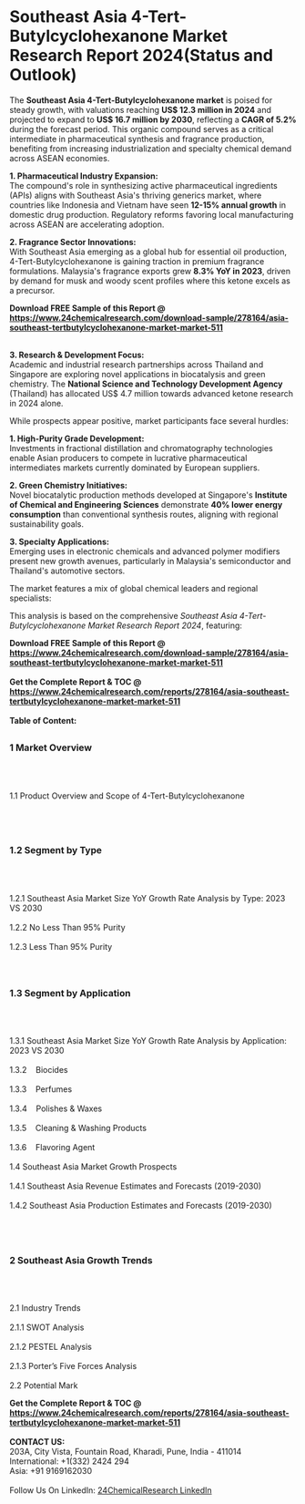 <h1>Southeast Asia 4-Tert-Butylcyclohexanone Market Research Report 2024(Status and Outlook)</h1><p>The <strong>Southeast Asia 4-Tert-Butylcyclohexanone market</strong> is poised for steady growth, with valuations reaching <strong>US$ 12.3 million in 2024</strong> and projected to expand to <strong>US$ 16.7 million by 2030</strong>, reflecting a <strong>CAGR of 5.2%</strong> during the forecast period. This organic compound serves as a critical intermediate in pharmaceutical synthesis and fragrance production, benefiting from increasing industrialization and specialty chemical demand across ASEAN economies.</p><p><strong>1. Pharmaceutical Industry Expansion:</strong><br>
The compound's role in synthesizing active pharmaceutical ingredients (APIs) aligns with Southeast Asia's thriving generics market, where countries like Indonesia and Vietnam have seen <strong>12-15% annual growth</strong> in domestic drug production. Regulatory reforms favoring local manufacturing across ASEAN are accelerating adoption.</p><p><strong>2. Fragrance Sector Innovations:</strong><br>
With Southeast Asia emerging as a global hub for essential oil production, 4-Tert-Butylcyclohexanone is gaining traction in premium fragrance formulations. Malaysia's fragrance exports grew <strong>8.3% YoY in 2023</strong>, driven by demand for musk and woody scent profiles where this ketone excels as a precursor.</p><div><b>Download FREE Sample of this Report @ 
            <a href="https://www.24chemicalresearch.com/download-sample/278164/asia-southeast-tertbutylcyclohexanone-market-market-511">
            https://www.24chemicalresearch.com/download-sample/278164/asia-southeast-tertbutylcyclohexanone-market-market-511</a></b></div><br><p><strong>3. Research &amp; Development Focus:</strong><br>
Academic and industrial research partnerships across Thailand and Singapore are exploring novel applications in biocatalysis and green chemistry. The <strong>National Science and Technology Development Agency</strong> (Thailand) has allocated US$ 4.7 million towards advanced ketone research in 2024 alone.</p><p>While prospects appear positive, market participants face several hurdles:</p><p><strong>1. High-Purity Grade Development:</strong><br>
Investments in fractional distillation and chromatography technologies enable Asian producers to compete in lucrative pharmaceutical intermediates markets currently dominated by European suppliers.</p><p><strong>2. Green Chemistry Initiatives:</strong><br>
Novel biocatalytic production methods developed at Singapore's <strong>Institute of Chemical and Engineering Sciences</strong> demonstrate <strong>40% lower energy consumption</strong> than conventional synthesis routes, aligning with regional sustainability goals.</p><p><strong>3. Specialty Applications:</strong><br>
Emerging uses in electronic chemicals and advanced polymer modifiers present new growth avenues, particularly in Malaysia's semiconductor and Thailand's automotive sectors.</p><p>The market features a mix of global chemical leaders and regional specialists:</p><p>This analysis is based on the comprehensive <em>Southeast Asia 4-Tert-Butylcyclohexanone Market Research Report 2024</em>, featuring:</p><div><b>Download FREE Sample of this Report @ 
            <a href="https://www.24chemicalresearch.com/download-sample/278164/asia-southeast-tertbutylcyclohexanone-market-market-511">
            https://www.24chemicalresearch.com/download-sample/278164/asia-southeast-tertbutylcyclohexanone-market-market-511</a></b></div><br><div><b>Get the Complete Report & TOC @ 
            <a href="https://www.24chemicalresearch.com/reports/278164/asia-southeast-tertbutylcyclohexanone-market-market-511">
            https://www.24chemicalresearch.com/reports/278164/asia-southeast-tertbutylcyclohexanone-market-market-511</a></b></div><br>
            <b>Table of Content:</b><p><h2><span style="font-size:16px"><strong>1 Market Overview&nbsp;&nbsp; &nbsp;</strong></span></h2><br />
<br />
<p>1.1 Product Overview and Scope of 4-Tert-Butylcyclohexanone&nbsp;</p><br />
<br />
<h2><strong><span style="font-size:16px">1.2 Segment by Type&nbsp;&nbsp; &nbsp;</span></strong></h2><br />
<br />
<p>1.2.1 Southeast Asia Market Size YoY Growth Rate Analysis by Type: 2023 VS 2030&nbsp;&nbsp; &nbsp;<br /><br />
1.2.2 No Less Than 95% Purity&nbsp;&nbsp; &nbsp;<br /><br />
1.2.3 Less Than 95% Purity<br /><br />
<br />
<h2><span style="font-size:16px"><strong>1.3 Segment by Application&nbsp;&nbsp;</strong></span></h2><br />
<br />
<p>1.3.1 Southeast Asia Market Size YoY Growth Rate Analysis by Application: 2023 VS 2030&nbsp;&nbsp; &nbsp;<br /><br />
1.3.2&nbsp;&nbsp; &nbsp;Biocides<br /><br />
1.3.3&nbsp;&nbsp; &nbsp;Perfumes<br /><br />
1.3.4&nbsp;&nbsp; &nbsp;Polishes & Waxes<br /><br />
1.3.5&nbsp;&nbsp; &nbsp;Cleaning & Washing Products<br /><br />
1.3.6&nbsp;&nbsp; &nbsp;Flavoring Agent<br /><br />
1.4 Southeast Asia Market Growth Prospects&nbsp;&nbsp; &nbsp;<br /><br />
1.4.1 Southeast Asia Revenue Estimates and Forecasts (2019-2030)&nbsp;&nbsp; &nbsp;<br /><br />
1.4.2 Southeast Asia Production Estimates and Forecasts (2019-2030)&nbsp;&nbsp;</p><br />
<br />
<h2><span style="font-size:16px"><strong>2 Southeast Asia Growth Trends&nbsp;&nbsp; &nbsp;</strong></span></h2><br />
<br />
<p>2.1 Industry Trends&nbsp;&nbsp; &nbsp;<br /><br />
2.1.1 SWOT Analysis&nbsp;&nbsp; &nbsp;<br /><br />
2.1.2 PESTEL Analysis&nbsp;&nbsp; &nbsp;<br /><br />
2.1.3 Porter&rsquo;s Five Forces Analysis&nbsp;&nbsp; &nbsp;<br /><br />
2.2 Potential Mark</p><div><b>Get the Complete Report & TOC @ 
            <a href="https://www.24chemicalresearch.com/reports/278164/asia-southeast-tertbutylcyclohexanone-market-market-511">
            https://www.24chemicalresearch.com/reports/278164/asia-southeast-tertbutylcyclohexanone-market-market-511</a></b></div><br><b>CONTACT US:</b><br>
            203A, City Vista, Fountain Road, Kharadi, Pune, India - 411014<br>
            International: +1(332) 2424 294<br>
            Asia: +91 9169162030 <br><br>
            Follow Us On LinkedIn: <a href="https://www.linkedin.com/company/24chemicalresearch/">24ChemicalResearch LinkedIn</a>
